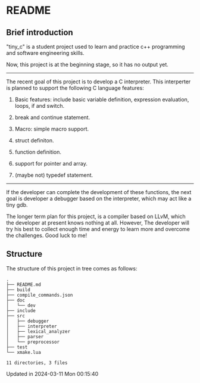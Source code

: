 # README

## Brief introduction

"tiny_c" is a student project used to learn and practice c++ programming and software engineering skills.

Now, this project is at the beginning stage, so it has no output yet.

---

The recent goal of this project is to develop a C interpreter. This interperter is planned to support the 
following C language features:

1. Basic features: include basic variable definition, expression evaluation, loops, if and switch.

2. break and continue statement.

3. Macro: simple macro support.

4. struct definiton.

5. function definition.

6. support for pointer and array.

7. (maybe not) typedef statement.

---

If the developer can complete the development of these functions, the next goal is developer a debugger based 
on the interpreter, which may act like a tiny gdb.

The longer term plan for this project, is a compiler based on LLvM, which the developer at present knows 
nothing at all. However, The developer will try his best to collect enough time and energy to learn more and 
overcome the challenges. Good luck to me!


## Structure

The structure of this project in tree comes as follows:
```
.
├── README.md
├── build
├── compile_commands.json
├── doc
│   └── dev
├── include
├── src
│   ├── debugger
│   ├── interpreter
│   ├── lexical_analyzer
│   ├── parser
│   └── preprocessor
├── test
└── xmake.lua

11 directories, 3 files
```

Updated in 2024-03-11 Mon 00:15:40

